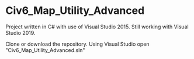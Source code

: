 # Civ6_Map_Utility_Advanced

Project written in C# with use of Visual Studio 2015. Still working with Visual Studio 2019.

Clone or download the repository.
Using Visual Studio open "Civ6_Map_Utility_Advanced.sln"
